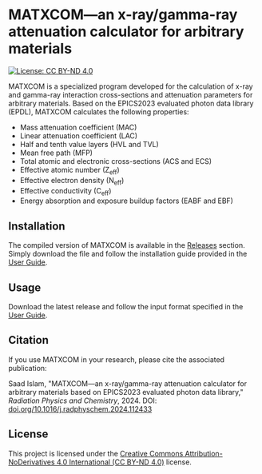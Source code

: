# MATXCOM—an x-ray/gamma-ray attenuation calculator for arbitrary materials

[![License: CC BY-ND 4.0](https://img.shields.io/badge/License-CC%20BY--ND%204.0-lightgrey.svg)](https://creativecommons.org/licenses/by-nd/4.0/)

MATXCOM is a specialized program developed for the calculation of x-ray and gamma-ray interaction cross-sections and attenuation parameters for arbitrary materials. Based on the EPICS2023 evaluated photon data library (EPDL), MATXCOM calculates the following properties:
- Mass attenuation coefficient (MAC)
- Linear attenuation coefficient (LAC)
- Half and tenth value layers (HVL and TVL)
- Mean free path (MFP)
- Total atomic and electronic cross-sections (ACS and ECS)
- Effective atomic number (Z<sub>eff</sub>)
- Effective electron density (N<sub>eff</sub>)
- Effective conductivity (C<sub>eff</sub>)
- Energy absorption and exposure buildup factors (EABF and EBF)

## Installation
The compiled version of MATXCOM is available in the [Releases](https://github.com/saad589/matxcom/releases) section. Simply download the file and follow the installation guide provided in the [User Guide](https://saad589.github.io/matxcom/).

## Usage
Download the latest release and follow the input format specified in the [User Guide](https://saad589.github.io/matxcom/).

## Citation
If you use MATXCOM in your research, please cite the associated publication:

Saad Islam, "MATXCOM—an x-ray/gamma-ray attenuation calculator for arbitrary materials based on EPICS2023 evaluated photon data library," *Radiation Physics and Chemistry*, 2024. DOI: [doi.org/10.1016/j.radphyschem.2024.112433](https://doi.org/10.1016/j.radphyschem.2024.112433)

## License
This project is licensed under the [Creative Commons Attribution-NoDerivatives 4.0 International (CC BY-ND 4.0)](https://creativecommons.org/licenses/by-nd/4.0/) license.
